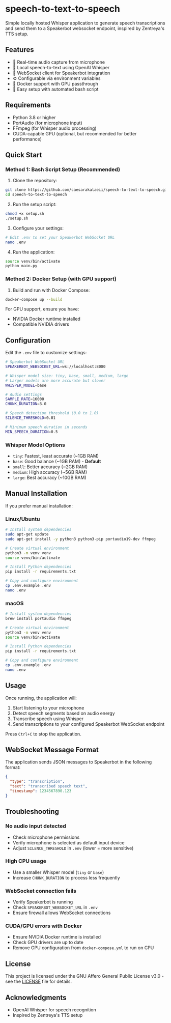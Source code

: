# speech-to-text-to-speech

Simple locally hosted Whisper application to generate speech transcriptions and send them to a Speakerbot websocket endpoint, inspired by Zentreya's TTS setup.

## Features

- 🎤 Real-time audio capture from microphone
- 🧠 Local speech-to-text using OpenAI Whisper
- 🔌 WebSocket client for Speakerbot integration
- ⚙️ Configurable via environment variables
- 🐳 Docker support with GPU passthrough
- 🚀 Easy setup with automated bash script

## Requirements

- Python 3.8 or higher
- PortAudio (for microphone input)
- FFmpeg (for Whisper audio processing)
- CUDA-capable GPU (optional, but recommended for better performance)

## Quick Start

### Method 1: Bash Script Setup (Recommended)

1. Clone the repository:
```bash
git clone https://github.com/caesarakalaeii/speech-to-text-to-speech.git
cd speech-to-text-to-speech
```

2. Run the setup script:
```bash
chmod +x setup.sh
./setup.sh
```

3. Configure your settings:
```bash
# Edit .env to set your Speakerbot WebSocket URL
nano .env
```

4. Run the application:
```bash
source venv/bin/activate
python main.py
```

### Method 2: Docker Setup (with GPU support)

1. Build and run with Docker Compose:
```bash
docker-compose up --build
```

For GPU support, ensure you have:
- NVIDIA Docker runtime installed
- Compatible NVIDIA drivers

## Configuration

Edit the `.env` file to customize settings:

```bash
# Speakerbot WebSocket URL
SPEAKERBOT_WEBSOCKET_URL=ws://localhost:8080

# Whisper model size: tiny, base, small, medium, large
# Larger models are more accurate but slower
WHISPER_MODEL=base

# Audio settings
SAMPLE_RATE=16000
CHUNK_DURATION=3.0

# Speech detection threshold (0.0 to 1.0)
SILENCE_THRESHOLD=0.01

# Minimum speech duration in seconds
MIN_SPEECH_DURATION=0.5
```

### Whisper Model Options

- `tiny`: Fastest, least accurate (~1GB RAM)
- `base`: Good balance (~1GB RAM) - **Default**
- `small`: Better accuracy (~2GB RAM)
- `medium`: High accuracy (~5GB RAM)
- `large`: Best accuracy (~10GB RAM)

## Manual Installation

If you prefer manual installation:

### Linux/Ubuntu

```bash
# Install system dependencies
sudo apt-get update
sudo apt-get install -y python3 python3-pip portaudio19-dev ffmpeg

# Create virtual environment
python3 -m venv venv
source venv/bin/activate

# Install Python dependencies
pip install -r requirements.txt

# Copy and configure environment
cp .env.example .env
nano .env
```

### macOS

```bash
# Install system dependencies
brew install portaudio ffmpeg

# Create virtual environment
python3 -m venv venv
source venv/bin/activate

# Install Python dependencies
pip install -r requirements.txt

# Copy and configure environment
cp .env.example .env
nano .env
```

## Usage

Once running, the application will:

1. Start listening to your microphone
2. Detect speech segments based on audio energy
3. Transcribe speech using Whisper
4. Send transcriptions to your configured Speakerbot WebSocket endpoint

Press `Ctrl+C` to stop the application.

## WebSocket Message Format

The application sends JSON messages to Speakerbot in the following format:

```json
{
  "type": "transcription",
  "text": "transcribed speech text",
  "timestamp": 1234567890.123
}
```

## Troubleshooting

### No audio input detected

- Check microphone permissions
- Verify microphone is selected as default input device
- Adjust `SILENCE_THRESHOLD` in `.env` (lower = more sensitive)

### High CPU usage

- Use a smaller Whisper model (`tiny` or `base`)
- Increase `CHUNK_DURATION` to process less frequently

### WebSocket connection fails

- Verify Speakerbot is running
- Check `SPEAKERBOT_WEBSOCKET_URL` in `.env`
- Ensure firewall allows WebSocket connections

### CUDA/GPU errors with Docker

- Ensure NVIDIA Docker runtime is installed
- Check GPU drivers are up to date
- Remove GPU configuration from `docker-compose.yml` to run on CPU

## License

This project is licensed under the GNU Affero General Public License v3.0 - see the [LICENSE](LICENSE) file for details.

## Acknowledgments

- OpenAI Whisper for speech recognition
- Inspired by Zentreya's TTS setup

